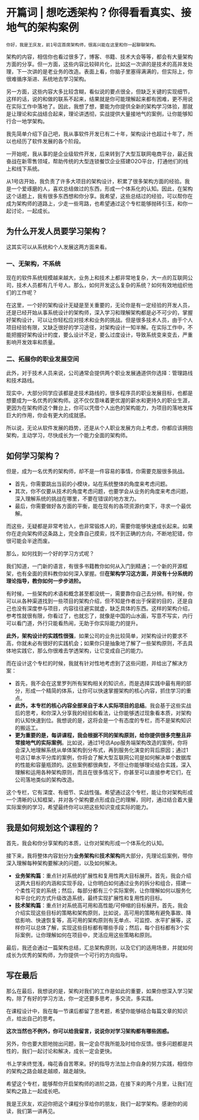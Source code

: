 # 开篇词 | 想吃透架构？你得看看真实、接地气的架构案例

    你好，我是王庆友，前1号店首席架构师，很高兴能在这里和你一起聊聊架构。

架构的内容，相信你也看过很多了，博客、书籍、技术大会等等，都会有大量架构方面的分享。但一方面，这些内容比较碎片化，比如这一次讲的是技术的高并发处理，下一次讲的是老业务的改造。表面上看，你脑子里塞得满满的，但实际上，你很难循序渐进、系统地去学习架构。

另一方面，这些内容大多比较含糊，看似说的要点很全，但缺乏关键的实现细节，这样的话，说的和做的联系不起来，结果就是你可能理解起来都有困难，更不用说在实际工作中落地了。因此，我想了想，要能为你提供全新的架构学习体验，那就是让理论和实战结合起来，理论讲透彻，实战提供大量接地气的案例，让你能够知行合一地学架构。

我先简单介绍下自己吧，我从事软件开发已有二十年，架构设计也超过十年了，所以也经历了软件发展的各个阶段。

一开始呢，我从事的是企业级软件开发，后来转到了大型互联网电商平台，最近我奋战在新零售领域，帮助传统的大型连锁餐饮企业搭建O2O平台，打通他们的线上和线下系统。

从1号店开始，我负责了许多大项目的架构设计，积累了很多架构方面的经验。我是一个爱琢磨的人，喜欢总结做过的东西，形成一个体系化的认知。因此，在架构这个话题上，我有很多东西想和你分享。我希望，这些总结过的经验，可以帮你在成为架构师的道路上，少走一些弯路，也希望通过这个专栏能够抛砖引玉，和你一起讨论，一起成长。

## 为什么开发人员要学习架构？

这其实可以从系统和个人发展这两方面来看。

### 一、无架构，不系统

现在的软件系统规模越来越大，业务上和技术上都非常地复杂，大一点的互联网公司，技术人员都有几千号人。那么，如何开发这么复杂的系统？如何有效地组织他们的工作呢？

在这里，一个好的架构设计无疑是至关重要的，无论你是有一定经验的开发人员，还是已经开始从事系统设计的架构师，深入学习和理解架构都是必不可少的，掌握好架构设计，可以让你轻松应对技术和业务的挑战。但是很多技术人员，由于个人项目经验有限，又缺乏很好的学习途径，对架构设计一知半解。在实际工作中，不能把握好架构设计的度，要么设计不足，要么过度设计，导致系统变来变去，严重影响开发效率和质量。

### 二、拓展你的职业发展空间

此外，对于技术人员来说，公司通常会提供两个职业发展通道供你选择：管理路线和技术路线。

现实中，大部分同学应该都是走技术路线的，很多程序员的职业发展目标，也都是想要成为一名优秀的架构师。这不仅仅意味着更优渥的薪水和更持久的职业生涯，更因为在架构师这个舞台上，你可以凭借个人出色的架构能力，为项目的落地发挥巨大的作用，你会有更大的成就感。

所以说，无论从软件发展的趋势，还是从个人职业发展方向上考虑，你都应该拥抱架构，主动学习，尽快成长为一个能力全面的架构师。

## 如何学习架构？

但是，成为一名优秀的架构师，却不是一件容易的事情，你需要克服很多挑战。

*   首先，你需要跳出当前的小模块，站在系统整体的角度来考虑问题。
*   其次，你不仅要从技术的角度考虑问题，也要学会从业务的角度来考虑问题，深入理解系统的挑战在哪里，不要在错误的地方发力。
*   最后，你需要做好各方面的平衡，能在现有的各项资源约束下，寻求一个最优解。

而这些，无疑都是非常考验人，也非常锻炼人的，需要你能够快速成长起来。如果你在走向架构师这条路上，完全靠自己摸索，找不到正确的方向，不断地犯错，你很可能会半途而废。

那么，如何找到一个好的学习方式呢？

我们知道，一门新的语言，有很多书籍教你如何从入门到精通；一个新的开源框架，也有全面的资料教你如何深入掌握。但**在架构学习这方面，并没有十分系统的理论指导，教你如何一步步进阶。**

有时候，一些架构的术语和概念甚至都没统一，需要靠你自己去分辨。有时候，你可以从各种渠道找到一些项目的架构介绍，但不知是作者出于保密的目的，还是自己也没有深度参与项目，内容往往避实就虚，缺乏具体的东西。这样的架构介绍，参考性就很有限，你看过了，也就忘了，就像是中国的山水画，写意不写实，内行可以看门道，外行只能看热闹，无助于你实际能力的提升。

**此外，架构设计的实践性很强**，如果公司的业务比较简单，对架构设计的要求不高，你就未必有很好的实践机会；如果你只是抽象地了解了一些架构原则，不去具体地实践它，那么你很难去学透架构，让它变成自己的能力。

而在设计这个专栏的时候，我就有针对性地考虑到了这些问题，并给出了解决方案：

*   首先，我不会在这里罗列所有架构相关的知识点，而是选择实践中最有用的部分，形成一个精简的体系，让你可以快速掌握架构的核心内容，抓住学习的重点。
*   **此外，本专栏的核心内容全部来自于本人实际项目的总结**。我会基于这些实战后的思考，和你深入分享我的经验和看法，让你能够透过现象看本质，对架构的认知快速到位。我想说的是，这将会是一个有态度的专栏，而不是架构知识的搬运工。
*   **更为重要的是，每讲课程，我会根据不同的架构原则，给你提供很多完整且非常接地气的实际案例**。比如说，通过1号店App服务端架构改造的案例，你将会深入地理解系统从单体架构到分布式，再到服务化演变的背后原因；通过1号店订单水平分库的案例，你将会了解大型互联网公司是如何解决单个数据库的性能和容量瓶颈的。这些案例都很典型，不但让你能够理论结合实践，深入理解和运用各种架构原则，而且在很多情况下，你甚至可以直接参考它们，在公司落地类似的架构改造。

这个专栏，它有深度、有细节、实战性强。希望通过这个专栏，能让你对架构形成一个清晰的认知框架，并对各个架构要点形成自己的理解，同时，通过结合着大量实际案例的学习，希望最终你可以把这些知识变成实际的能力。

## 我是如何规划这个课程的？

首先，我会和你分享架构的本质，让你对架构形成一个体系化的认知。

接下来，我将整体内容划分为**业务架构**和**技术架构**两大部分，先理论后案例，带你深入理解每种架构要解决的问题，以及如何解决。

*   **业务架构篇**：重点针对系统的扩展性和复用性两大目标展开。首先，我会介绍这两大目标的内涵和实现手段，让你明白如何通过业务的拆分和组合，搭建一个柔性可变的系统；然后，每部分都有三个实际案例，让你理解如何以服务化和平台化的方式升级改造系统，最终实现扩展性和复用性的目标。
*   **技术架构篇**：重点针对系统高可用和高性能/可伸缩的目标展开。首先，我会介绍实现这些目标的策略和架构原则，比如说，高可用的策略有避免事故、降低影响、快速恢复等，高可用的架构原则有无单点、可监控、水平扩展等，这样你可以总体了解，实现这些目标都有哪些手段；然后，每个目标都有3个实际案例，让你理解如何在项目中，灵活应用这些策略和原则。

最后，我还会通过一篇架构总结，汇总架构原则，以及它们的适用场景，并就如何成长为优秀的架构师，为你提供一个可行的方向指导。

## 写在最后

那么在最后，我想说的是，架构对我们的工作是如此的重要，如果你想深入学习架构，除了有好的学习方法，你一定还要多思考，多交流，多实践。

在课程设计中，我在每一节课后都留了思考题，希望你能够结合每篇文章的知识点，给出自己的思考。

**这次当然也不例外，你可以给我留言，说说你对学习架构都有哪些困惑。**

另外，你也要大胆地抛出问题，我一定会尽我所能及时给你反馈。很多问题都是共性的，我们一起讨论和解决，成长一定会更快。

书上学来终觉浅，梅花香自苦寒来。好的指导方法加上你自身的努力实践，相信你的架构之路会越走越顺，越走越快。

希望这个专栏，能够帮你开启架构师的进阶之路，在接下来的两个月里，让我们在架构之路上一起成长吧。

我是王庆友，欢迎你把这个课程分享给你的朋友，我们一起学架构。感谢你的阅读，我们第一讲再见。
    